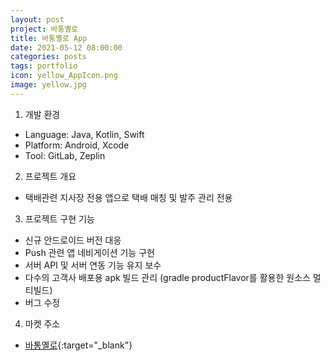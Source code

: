 ```yaml
---
layout: post
project: 바통옐로
title: 바통옐로 App
date: 2021-05-12 08:00:00 
categories: posts 
tags: portfolio
icon: yellow_AppIcon.png
image: yellow.jpg
---
```


1) 개발 환경  
 - Language: Java, Kotlin, Swift
 - Platform: Android, Xcode
 - Tool: GitLab, Zeplin

2) 프로젝트 개요  
 - 택배관련 지사장 전용 앱으로 택배 매칭 및 발주 관리 전용  

3) 프로젝트 구현 기능  
 - 신규 안드로이드 버전 대응
 - Push 관련 앱 네비게이션 기능 구현  
 - 서버 API 및 서버 연동 기능 유지 보수  
 - 다수의 고객사 배포용 apk 빌드 관리 (gradle productFlavor를 활용한 원소스 멀티빌드)  
 - 버그 수정  
 
4) 마켓 주소  
 - [바통옐로](https://play.google.com/store/apps/details?id=com.connect.battong.partner){:target="_blank"}  
 
